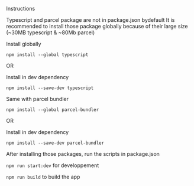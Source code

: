 Instructions

Typescript and parcel package are not in package.json bydefault
It is recommended to install those package globally because of their large size (~30MB typescript & ~80Mb parcel)


Install globally

`npm install --global typescript`

OR

Install in dev dependency

`npm install --save-dev typescript`


Same with parcel bundler

`npm install --global parcel-bundler`

OR

Install in dev dependency

`npm install --save-dev parcel-bundler`

After installing those packages, run the scripts in package.json

`npm run start:dev` for developpement

`npm run build` to build the app
